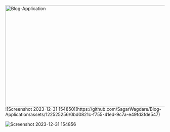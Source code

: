 
<img src="https://socialify.git.ci/SagarWagdare/Blog-Application/image?language=1&owner=1&name=1&stargazers=1&theme=Light" alt="Blog-Application" width="640" height="320" />
![Screenshot 2023-12-31 154850](https://github.com/SagarWagdare/Blog-Application/assets/122525256/0bd0821c-f755-41ed-9c7a-e49fd3fde547)

![Screenshot 2023-12-31 154856](https://github.com/SagarWagdare/Blog-Application/assets/122525256/11c829b5-fadd-4324-8130-052ed10e4182)


